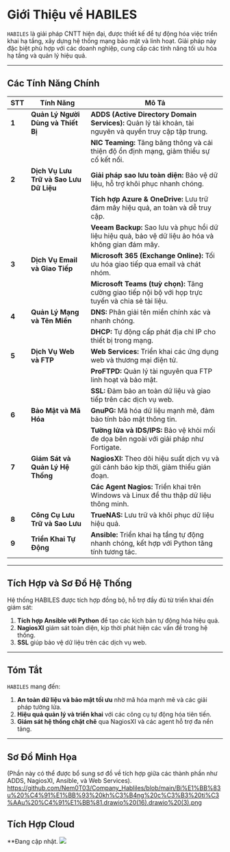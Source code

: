 # **Giới Thiệu về HABILES**

`HABILES` là giải pháp CNTT hiện đại, được thiết kế để tự động hóa việc triển khai hạ tầng, xây dựng hệ thống mạng bảo mật và linh hoạt. Giải pháp này đặc biệt phù hợp với các doanh nghiệp, cung cấp các tính năng tối ưu hóa hạ tầng và quản lý hiệu quả.

---

## **Các Tính Năng Chính**

| **STT** | **Tính Năng**                         | **Mô Tả**                                                                                 |
|---------|---------------------------------------|------------------------------------------------------------------------------------------|
| **1**   | **Quản Lý Người Dùng và Thiết Bị**     | **ADDS (Active Directory Domain Services):** Quản lý tài khoản, tài nguyên và quyền truy cập tập trung. |
|         |                                       | **NIC Teaming:** Tăng băng thông và cải thiện độ ổn định mạng, giảm thiểu sự cố kết nối.  |
| **2**   | **Dịch Vụ Lưu Trữ và Sao Lưu Dữ Liệu** | **Giải pháp sao lưu toàn diện:** Bảo vệ dữ liệu, hỗ trợ khôi phục nhanh chóng.           |
|         |                                       | **Tích hợp Azure & OneDrive:** Lưu trữ đám mây hiệu quả, an toàn và dễ truy cập.          |
|         |                                       | **Veeam Backup:** Sao lưu và phục hồi dữ liệu hiệu quả, bảo vệ dữ liệu ảo hóa và không gian đám mây. |
| **3**   | **Dịch Vụ Email và Giao Tiếp**         | **Microsoft 365 (Exchange Online):** Tối ưu hóa giao tiếp qua email và chát nhóm. |
|         |                                       | **Microsoft Teams (tuỳ chọn):** Tăng cường giao tiếp nội bộ với họp trực tuyến và chia sẻ tài liệu. |
| **4**   | **Quản Lý Mạng và Tên Miền**           | **DNS:** Phân giải tên miền chính xác và nhanh chóng.                                    |
|         |                                       | **DHCP:** Tự động cấp phát địa chỉ IP cho thiết bị trong mạng.                           |
| **5**   | **Dịch Vụ Web và FTP**                 | **Web Services:** Triển khai các ứng dụng web và thương mại điện tử.                     |
|         |                                       | **ProFTPD:** Quản lý tài nguyên qua FTP linh hoạt và bảo mật.                            |
|         |                                       | **SSL:** Đảm bảo an toàn dữ liệu và giao tiếp trên các dịch vụ web.                      |
| **6**   | **Bảo Mật và Mã Hóa**                  | **GnuPG:** Mã hóa dữ liệu mạnh mẽ, đảm bảo tính bảo mật thông tin.                       |
|         |                                       | **Tường lửa và IDS/IPS:** Bảo vệ khỏi mối đe dọa bên ngoài với giải pháp như Fortigate.  |
| **7**   | **Giám Sát và Quản Lý Hệ Thống**       | **NagiosXI:** Theo dõi hiệu suất dịch vụ và gửi cảnh báo kịp thời, giảm thiểu gián đoạn.   |
|         |                                       | **Các Agent Nagios:** Triển khai trên Windows và Linux để thu thập dữ liệu thông minh.|
| **8**   | **Công Cụ Lưu Trữ và Sao Lưu**         | **TrueNAS:** Lưu trữ và khôi phục dữ liệu hiệu quả.                                      |
| **9**   | **Triển Khai Tự Động**              | **Ansible:** Triển khai hạ tầng tự động nhanh chóng, kết hợp với Python tăng tính tương tác. |

---

## **Tích Hợp và Sơ Đồ Hệ Thống**

Hệ thống HABILES được tích hợp đồng bộ, hỗ trợ đầy đủ từ triển khai đến giám sát:
1. **Tích hợp Ansible với Python** để tạo các kịch bản tự động hóa hiệu quả.
2. **NagiosXI** giám sát toàn diện, kịp thời phát hiện các vấn đề trong hệ thống.
3. **SSL** giúp bảo vệ dữ liệu trên các dịch vụ web.

---

## **Tóm Tắt**  

`HABILES` mang đến:  
1. **An toàn dữ liệu và bảo mật tối ưu** nhờ mã hóa mạnh mẽ và các giải pháp tường lửa.  
2. **Hiệu quả quản lý và triển khai** với các công cụ tự động hóa tiên tiến.  
3. **Giám sát hệ thống chặt chẽ** qua NagiosXI và các agent hỗ trợ đa nền tảng.  

---

## **Sơ Đồ Minh Họa**

(Phần này có thể được bổ sung sơ đồ về tích hợp giữa các thành phần như ADDS, NagiosXI, Ansible, và Web Services).
https://github.com/Nem0T03/Company_Habliles/blob/main/Bi%E1%BB%83u%20%C4%91%E1%BB%93%20kh%C3%B4ng%20c%C3%B3%20ti%C3%AAu%20%C4%91%E1%BB%81.drawio%20(16).drawio%20(3).png


## **Tích Hợp Cloud**

**Đang cập nhật.
<img src="https://github.com/Nem0T03/Company_Habliles/blob/main/Bi%E1%BB%83u%20%C4%91%E1%BB%93%20kh%C3%B4ng%20c%C3%B3%20ti%C3%AAu%20%C4%91%E1%BB%81.drawio%20(1).png">
